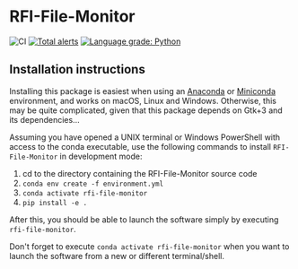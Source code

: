 # RFI-File-Monitor

![CI](https://github.com/rosalindfranklininstitute/rfi-file-monitor/workflows/CI/badge.svg?branch=master&event=push) [![Total alerts](https://img.shields.io/lgtm/alerts/g/rosalindfranklininstitute/rfi-file-monitor.svg?logo=lgtm&logoWidth=18)](https://lgtm.com/projects/g/rosalindfranklininstitute/rfi-file-monitor/alerts/) [![Language grade: Python](https://img.shields.io/lgtm/grade/python/g/rosalindfranklininstitute/rfi-file-monitor.svg?logo=lgtm&logoWidth=18)](https://lgtm.com/projects/g/rosalindfranklininstitute/rfi-file-monitor/context:python)

## Installation instructions

Installing this package is easiest when using an [Anaconda](https://www.anaconda.com/products/individual) or [Miniconda](https://docs.conda.io/en/latest/miniconda.html) environment, and works on macOS, Linux and Windows.
Otherwise, this may be quite complicated, given that this package depends on Gtk+3 and its dependencies...

Assuming you have opened a UNIX terminal or Windows PowerShell with access to the conda executable, use the following commands to install `RFI-File-Monitor` in development mode:

1. cd to the directory containing the RFI-File-Monitor source code
2. `conda env create -f environment.yml`
3. `conda activate rfi-file-monitor`
4. `pip install -e .`

After this, you should be able to launch the software simply by executing `rfi-file-monitor`.

Don't forget to execute `conda activate rfi-file-monitor` when you want to launch the software from a new or different terminal/shell.


